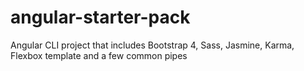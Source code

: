 # angular-starter-pack
Angular CLI project that includes Bootstrap 4, Sass, Jasmine, Karma, Flexbox template and a few common pipes
